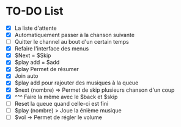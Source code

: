 # TO-DO List

* [x] La liste d'attente
* [x] Automatiquement passer à la chanson suivante
* [ ] Quitter le channel au bout d'un certain temps
* [x] Refaire l'interface des menus
* [x] $Next = $Skip
* [x] $play add = $add
* [x] $play Permet de résumer
* [x] Join auto
* [x] $play add pour rajouter des musiques à la queue
* [x] $next (nombre) => Permet de skip plusieurs chanson d'un coup
* [x] ^^^ Faire la même avec le $back et $skip
* [ ] Reset la queue quand celle-ci est fini
* [ ] $play (nombre) > Joue la énième musique
* [ ] $vol -> Permet de régler le volume